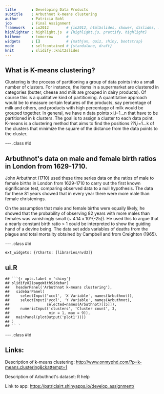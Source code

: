 ```yaml
---
title       : Developing Data Products  
subtitle    : Arbuthnot k-means clustering
author      : Patricia Bohl
job         : Final Assignment
framework   : io2012        # {io2012, html5slides, shower, dzslides, ...}
highlighter : highlight.js  # {highlight.js, prettify, highlight}
hitheme     : tomorrow      # 
widgets     : []            # {mathjax, quiz, shiny, bootstrap}
mode        : selfcontained # {standalone, draft}
knit        : slidify::knit2slides
---
```


## What is K-means clustering?

Clustering is the process of partitioning a group of data points into a small number of clusters. For instance, the items in a supermarket are clustered in categories (butter, cheese and milk are grouped in dairy products). Of course this is a qualitative kind of partitioning. A quantitative approach would be to measure certain features of the products, say percentage of milk and others, and products with high percentage of milk would be grouped together. In general, we have n data points xi,i=1...n that have to be partitioned in k clusters. The goal is to assign a cluster to each data point. K-means is a clustering method that aims to find the positions ??i,i=1...k of the clusters that minimize the square of the distance from the data points to the cluster. 

--- .class #id 

## Arbuthnot's data on male and female birth ratios in London from 1629-1710.

John Arbuthnot (1710) used these time series data on the ratios of male to female births in London from 1629-1710 to carry out the first known significance test, comparing observed data to a null hypothesis. The data for these 81 years showed that in every year there were more male than female christenings.

On the assumption that male and female births were equally likely, he showed that the probability of observing 82 years with more males than females was vanishingly small (~ 4.14 x 10^{-25}). He used this to argue that a nearly constant birth ratio > 1 could be interpreted to show the guiding hand of a devine being. The data set adds variables of deaths from the plague and total mortality obtained by Campbell and from Creighton (1965).

--- .class #id 
```
ext_widgets: {rCharts: [libraries/nvd3]}
```
## ui.R

```
## ```{r opts.label = 'shiny'}
## slidifyUI(pageWithSidebar(
##   headerPanel('Arbuthnot k-means clustering'),
##   sidebarPanel(
##     selectInput('xcol', 'X Variable', names(Arbuthnot)),
##     selectInput('ycol', 'Y Variable', names(Arbuthnot),
##                 selected=names(Arbuthnot)[[5]]),
##     numericInput('clusters', 'Cluster count', 3,
##                  min = 1, max = 9)),
##   mainPanel(plotOutput('plot1'))))
## )
## `` `
```

--- .class #id 

## Links:


Description of k-means clustering:
http://www.onmyphd.com/?p=k-means.clustering&ckattempt=1

Description of Arbuthnot's dataset: R help

Link to app: https://patricialrt.shinyapps.io/develop_assignment/

